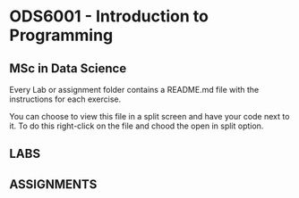 # ODS6001 - Introduction to Programming
## MSc in Data Science

Every Lab or assignment folder contains a README.md file
with the instructions for each exercise.

You can choose to view this file in a split screen and have your code next to it.
To do this right-click on the file and chood the open in split option.


 
## LABS

## ASSIGNMENTS